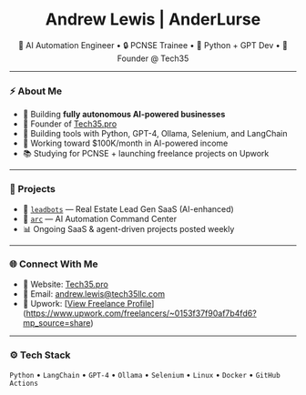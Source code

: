 <h1 align="center">Andrew Lewis | AnderLurse</h1>
<p align="center">
  🧠 AI Automation Engineer • 🔒 PCNSE Trainee • 🧰 Python + GPT Dev • 🚀 Founder @ Tech35
</p>

---

### ⚡ About Me

- 🔧 Building **fully autonomous AI-powered businesses**
- 💼 Founder of [Tech35.pro](https://tech35.pro)
- 🤖 Building tools with Python, GPT-4, Ollama, Selenium, and LangChain
- 🎯 Working toward $100K/month in AI-powered income
- 📚 Studying for PCNSE + launching freelance projects on Upwork

---

### 🚀 Projects

- 💼 [`leadbots`](https://github.com/AnderLurse/leadbots) — Real Estate Lead Gen SaaS (AI-enhanced)
- 🤖 [`arc`](https://arc.tech35.pro) — AI Automation Command Center
- 📊 Ongoing SaaS & agent-driven projects posted weekly

---

### 🌐 Connect With Me

- 🔗 Website: [Tech35.pro](https://tech35.pro)
- 📧 Email: andrew.lewis@tech35llc.com
- 💼 Upwork: [[View Freelance Profile](#)](https://www.upwork.com/freelancers/~0153f37f90af7b4fd6?mp_source=share)

---

### ⚙️ Tech Stack

`Python` • `LangChain` • `GPT-4` • `Ollama` • `Selenium` • `Linux` • `Docker` • `GitHub Actions`
